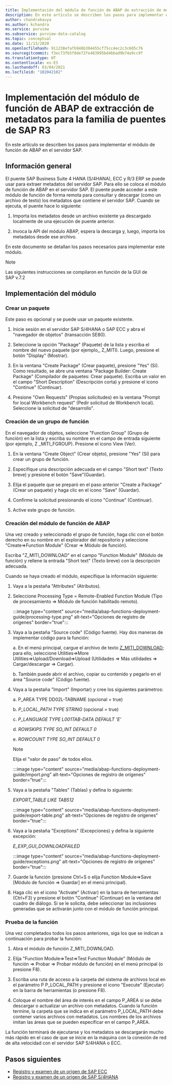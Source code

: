 ```yaml
---
title: Implementación del módulo de función de ABAP de extracción de metadatos para la familia de puentes de SAP R3 en Azure Purview
description: En este artículo se describen los pasos para implementar el módulo de función de ABAP en el servidor SAP.
author: chandrakavya
ms.author: kchandra
ms.service: purview
ms.subservice: purview-data-catalog
ms.topic: conceptual
ms.date: 11/13/2020
ms.openlocfilehash: 911238efafb948b304455cf75cc4ec2c3c605c76
ms.sourcegitcommit: f3ec73fb5f8de72fe483995bd4bbad9b74a9cc9f
ms.translationtype: HT
ms.contentlocale: es-ES
ms.lasthandoff: 03/04/2021
ms.locfileid: "102042102"
---
```

# <a name="deploy-the-metadata-extraction-abap-function-module-for-the-sap-r3-family-of-bridges"></a>Implementación del módulo de función de ABAP de extracción de metadatos para la familia de puentes de SAP R3 
En este artículo se describen los pasos para implementar el módulo de función de ABAP en el servidor SAP.
## <a name="overview"></a>Información general 

El puente SAP Business Suite 4 HANA (S/4HANA), ECC y R/3 ERP se puede usar para extraer metadatos del servidor SAP. Para ello se coloca el módulo de función de ABAP en el servidor SAP. El puente puede acceder a este módulo de función de forma remota para consultar y descargar (como un archivo de texto) los metadatos que contiene el servidor SAP.
Cuando se ejecuta, el puente hace lo siguiente:

1.  Importa los metadatos desde un archivo existente ya descargado localmente de una ejecución de puente anterior.

2.  Invoca la API del módulo ABAP, espera la descarga y, luego, importa los metadatos desde ese archivo.

En este documento se detallan los pasos necesarios para implementar este módulo.

> [!Note] 
>Las siguientes instrucciones se compilaron en función de la GUI de SAP v.7.2

## <a name="deployment-of-the-module"></a>Implementación del módulo 

### <a name="create-a-package"></a>Crear un paquete 

Este paso es opcional y se puede usar un paquete existente.

1.  Inicie sesión en el servidor SAP S/4HANA o SAP ECC y abra el \"navegador de objetos\" (transacción SE80).

2.  Seleccione la opción \"Package\" (Paquete) de la lista y escriba el nombre del nuevo paquete (por ejemplo,, Z\_MITI). Luego, presione el botón "Display" (Mostrar).

3.  En la ventana "Create Package" (Crear paquete), presione "Yes" (Sí). Como resultado, se abre una ventana \"Package Builder: Create Package\" (Compilador de paquetes: Crear paquete). Escriba un valor en el campo "Short Description" (Descripción corta) y presione el icono \"Continue\" (Continuar).

4.  Presione "Own Requests" (Propias solicitudes) en la ventana "Prompt for local Workbench request" (Pedir solicitud de Workbench local). Seleccione la solicitud de "desarrollo".

### <a name="create-a-function-group"></a>Creación de un grupo de función 

En el navegador de objetos, seleccione \"Function Group\" (Grupo de función) en la lista y escriba su nombre en el campo de entrada siguiente (por ejemplo, Z \_MITI\_FGROUP). Presione el icono View (Ver).

1.  En la ventana \"Create Object\" (Crear objeto), presione "Yes" (Sí) para crear un grupo de función.

2.  Especifique una descripción adecuada en el campo \"Short text\" (Texto breve) y presione el botón \"Save\"(Guardar).

3.  Elija el paquete que se preparó en el paso anterior \"Create a Package\" (Crear un paquete) y haga clic en el icono \"Save\" (Guardar).

4.  Confirme la solicitud presionando el icono \"Continue\" (Continuar).

5.  Active este grupo de función.

### <a name="create-the-abap-function-module"></a>Creación del módulo de función de ABAP 

Una vez creado y seleccionado el grupo de función, haga clic con el botón derecho en su nombre en el explorador del repositorio y seleccione \"Create=\>Function Module\" (Crear => Módulo de función).

Escriba \"Z\_MITI\_DOWNLOAD\" en el campo \"Function Module\" (Módulo de función) y rellene la entrada \"Short text\" (Texto breve) con la descripción adecuada.

Cuando se haya creado el módulo, especifique la información siguiente:

1.  Vaya a la pestaña \"Attributes\" (Atributos).

2.  Seleccione Processing Type = Remote-Enabled Function Module (Tipo de procesamiento => Módulo de función habilitado remoto).

    :::image type="content" source="media/abap-functions-deployment-guide/processing-type.png" alt-text="Opciones de registro de orígenes" border="true":::

3.  Vaya a la pestaña \"Source code\" (Código fuente). Hay dos maneras de implementar código para la función:

    a.  En el menú principal, cargue el archivo de texto [Z\_MITI\_DOWNLOAD](https://github.com/Azure/Purview-Samples/tree/master/connectors/sap); para ello, seleccione Utilities=\>More Utilities=\>Upload/Download=\>Upload (Utilidades => Más utilidades => Cargar/descargar => Cargar).

    b.  También puede abrir el archivo, copiar su contenido y pegarlo en el área \"Source code\" (Código fuente).

4.  Vaya a la pestaña \"Import\" (Importar) y cree los siguientes parámetros:

    a.  P\_AREA TYPE DD02L-TABNAME (opcional = true)

    b.  *P\_LOCAL\_PATH TYPE STRING* (opcional = true)

    c.  *P\_LANGUAGE TYPE L001TAB-DATA DEFAULT \'E\'*

    d.  *ROWSKIPS TYPE SO\_INT DEFAULT 0*

    e.  *ROWCOUNT TYPE SO\_INT DEFAULT 0*

    > [!Note]
    > Elija el \"valor de paso\" de todos ellos.

    :::image type="content" source="media/abap-functions-deployment-guide/import.png" alt-text="Opciones de registro de orígenes" border="true":::

5.  Vaya a la pestaña "Tables" (Tablas) y defina lo siguiente:

    *EXPORT\_TABLE LIKE TAB512*

    :::image type="content" source="media/abap-functions-deployment-guide/export-table.png" alt-text="Opciones de registro de orígenes" border="true":::

6.  Vaya a la pestaña \"Exceptions\" (Excepciones) y defina la siguiente excepción:

    *E\_EXP\_GUI\_DOWNLOADFAILED*

    :::image type="content" source="media/abap-functions-deployment-guide/exceptions.png" alt-text="Opciones de registro de orígenes" border="true":::

7.  Guarde la función (presione Ctrl+S o elija Function Module=\>Save [Módulo de función => Guardar] en el menú principal).

8.  Haga clic en el icono \"Activate\" (Activar) en la barra de herramientas (Ctrl+F3) y presione el botón \"Continue\" (Continuar) en la ventana del cuadro de diálogo. Si se le solicita, debe seleccionar las inclusiones generadas que se activarán junto con el módulo de función principal.

### <a name="testing-the-function"></a>Prueba de la función 

Una vez completados todos los pasos anteriores, siga los que se indican a continuación para probar la función:

1.  Abra el módulo de función Z\_MITI\_DOWNLOAD.

2.  Elija \"Function Module=\>Test=\>Test Function Module\" (Módulo de función => Probar => Probar módulo de función) en el menú principal (o presione F8).

3.  Escriba una ruta de acceso a la carpeta del sistema de archivos local en el parámetro P P\_LOCAL\_PATH y presione el icono \"Execute\" (Ejecutar) en la barra de herramientas (o presione F8).

4.  Coloque el nombre del área de interés en el campo P\_AREA si se debe descargar o actualizar un archivo con metadatos. Cuando la función termine, la carpeta que se indica en el parámetro P\_LOCAL\_PATH debe contener varios archivos con metadatos. Los nombres de los archivos imitan las áreas que se pueden especificar en el campo P\_AREA.

La función terminará de ejecutarse y los metadatos se descargarán mucho más rápido en el caso de que se inicie en la máquina con la conexión de red de alta velocidad con el servidor SAP S/4HANA o ECC.

## <a name="next-steps"></a>Pasos siguientes

- [Registro y examen de un origen de SAP ECC](register-scan-sapecc-source.md)
- [Registro y examen de un origen de SAP S/4HANA](register-scan-saps4hana-source.md)